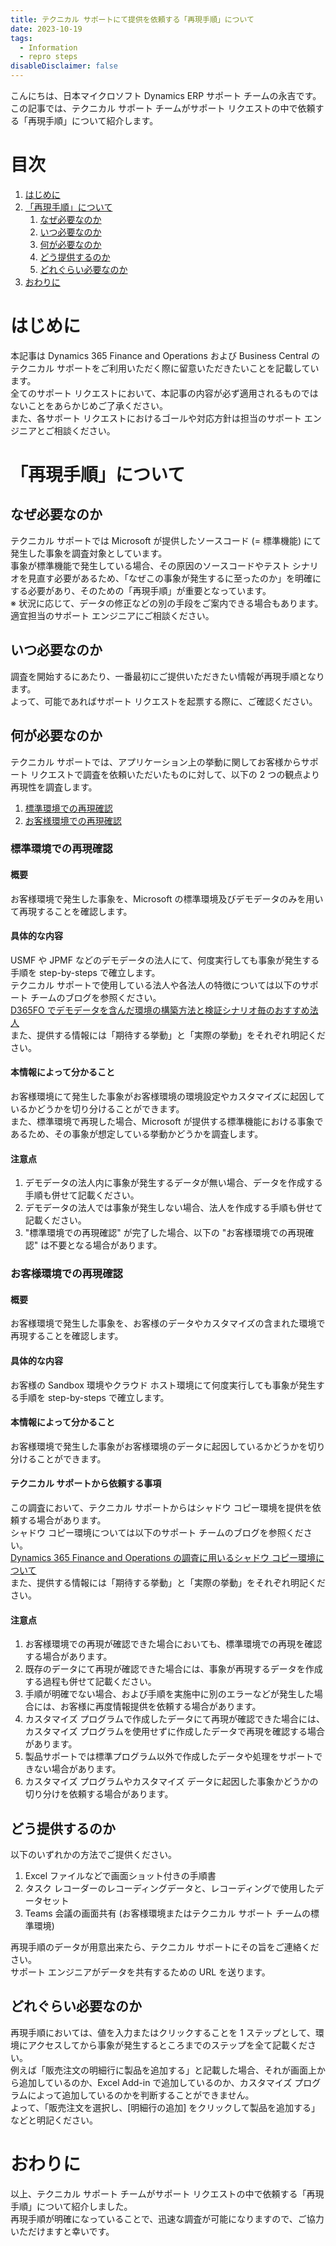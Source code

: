 ```yaml
---
title: テクニカル サポートにて提供を依頼する「再現手順」について
date: 2023-10-19
tags:
  - Information
  - repro steps
disableDisclaimer: false
---
```


こんにちは、日本マイクロソフト Dynamics ERP サポート チームの永吉です。  
この記事では、テクニカル サポート チームがサポート リクエストの中で依頼する「再現手順」について紹介します。

<!-- more -->
# 目次

1. [はじめに](#overview)
1. [「再現手順」について](#about-repro-steps)  
    1. [なぜ必要なのか](#why-to-provide-repro-steps)
    1. [いつ必要なのか](#when-to-provide-repro-steps)
    1. [何が必要なのか](#what-to-provide-repro-steps)
    1. [どう提供するのか](#how-to-provide-repro-steps)
    1. [どれぐらい必要なのか](#how-much-to-provide-repro-steps)
1. [おわりに](#last)

<a id='overview'></a>

# はじめに
本記事は Dynamics 365 Finance and Operations および Business Central のテクニカル サポートをご利用いただく際に留意いただきたいことを記載しています。  
全てのサポート リクエストにおいて、本記事の内容が必ず適用されるものではないことをあらかじめご了承ください。  
また、各サポート リクエストにおけるゴールや対応方針は担当のサポート エンジニアとご相談ください。  

<a id='about-repro-steps'></a>

# 「再現手順」について

<a id='#why-to-provide-repro-steps'></a>

## なぜ必要なのか
テクニカル サポートでは Microsoft が提供したソースコード (= 標準機能) にて発生した事象を調査対象としています。  
事象が標準機能で発生している場合、その原因のソースコードやテスト シナリオを見直す必要があるため、「なぜこの事象が発生するに至ったのか」を明確にする必要があり、そのための「再現手順」が重要となっています。  
※ 状況に応じて、データの修正などの別の手段をご案内できる場合もあります。適宜担当のサポート エンジニアにご相談ください。

<a id='#when-to-provide-repro-steps'></a>

## いつ必要なのか
調査を開始するにあたり、一番最初にご提供いただきたい情報が再現手順となります。  
よって、可能であればサポート リクエストを起票する際に、ご確認ください。  

<a id='#what-to-provide-repro-steps'></a>

## 何が必要なのか
テクニカル サポートでは、アプリケーション上の挙動に関してお客様からサポート リクエストで調査を依頼いただいたものに対して、以下の 2 つの観点より再現性を調査します。
1. [標準環境での再現確認](#repro-by-standard-environment)
1. [お客様環境での再現確認](#repro-by-customer-environment)

<a id='repro-by-standard-environment'></a>

### 標準環境での再現確認  
#### 概要
お客様環境で発生した事象を、Microsoft の標準環境及びデモデータのみを用いて再現することを確認します。  

#### 具体的な内容
USMF や JPMF などのデモデータの法人にて、何度実行しても事象が発生する手順を step-by-steps で確立します。  
テクニカル サポートで使用している法人や各法人の特徴については以下のサポート チームのブログを参照ください。  
[D365FO でデモデータを含んだ環境の構築方法と検証シナリオ毎のおすすめ法人](https://jpdynamicserp.github.io/blog/FinOps-Platform/how-to-create-env-with-sample-data/)  
また、提供する情報には「期待する挙動」と「実際の挙動」をそれぞれ明記ください。  

#### 本情報によって分かること
お客様環境にて発生した事象がお客様環境の環境設定やカスタマイズに起因しているかどうかを切り分けることができます。  
また、標準環境で再現した場合、Microsoft が提供する標準機能における事象であるため、その事象が想定している挙動かどうかを調査します。  
  
#### 注意点
1. デモデータの法人内に事象が発生するデータが無い場合、データを作成する手順も併せて記載ください。
1. デモデータの法人では事象が発生しない場合、法人を作成する手順も併せて記載ください。
1. "標準環境での再現確認" が完了した場合、以下の "お客様環境での再現確認" は不要となる場合があります。  

<a id='repro-by-customer-environment'></a>

### お客様環境での再現確認
#### 概要
お客様環境で発生した事象を、お客様のデータやカスタマイズの含まれた環境で再現することを確認します。  

#### 具体的な内容
お客様の Sandbox 環境やクラウド ホスト環境にて何度実行しても事象が発生する手順を step-by-steps で確立します。  

#### 本情報によって分かること
お客様環境で発生した事象がお客様環境のデータに起因しているかどうかを切り分けることができます。  

#### テクニカル サポートから依頼する事項
この調査において、テクニカル サポートからはシャドウ コピー環境を提供を依頼する場合があります。  
シャドウ コピー環境については以下のサポート チームのブログを参照ください。  
[Dynamics 365 Finance and Operations の調査に用いるシャドウ コピー環境について](https://jpdynamicserp.github.io/blog/FinOps-Platform/what-shadow-copy-environment/)  
また、提供する情報には「期待する挙動」と「実際の挙動」をそれぞれ明記ください。  

#### 注意点
1. お客様環境での再現が確認できた場合においても、標準環境での再現を確認する場合があります。  
1. 既存のデータにて再現が確認できた場合には、事象が再現するデータを作成する過程も併せて記載ください。  
1. 手順が明確でない場合、および手順を実施中に別のエラーなどが発生した場合には、お客様に再度情報提供を依頼する場合があります。  
1. カスタマイズ プログラムで作成したデータにて再現が確認できた場合には、カスタマイズ プログラムを使用せずに作成したデータで再現を確認する場合があります。  
1. 製品サポートでは標準プログラム以外で作成したデータや処理をサポートできない場合があります。
1. カスタマイズ プログラムやカスタマイズ データに起因した事象かどうかの切り分けを依頼する場合があります。
  
<a id='how-to-provide-repro-steps'></a>

## どう提供するのか
以下のいずれかの方法でご提供ください。
1. Excel ファイルなどで画面ショット付きの手順書
1. タスク レコーダーのレコーディングデータと、レコーディングで使用したデータセット
1. Teams 会議の画面共有 (お客様環境またはテクニカル サポート チームの標準環境)  
  
再現手順のデータが用意出来たら、テクニカル サポートにその旨をご連絡ください。  
サポート エンジニアがデータを共有するための URL を送ります。

<a id='#why-to-provide-repro-steps'></a>

## どれぐらい必要なのか
再現手順においては、値を入力またはクリックすることを 1 ステップとして、環境にアクセスしてから事象が発生するところまでのステップを全て記載ください。  
例えば「販売注文の明細行に製品を追加する」と記載した場合、それが画面上から追加しているのか、Excel Add-in で追加しているのか、カスタマイズ プログラムによって追加しているのかを判断することができません。  
よって、「販売注文を選択し、[明細行の追加] をクリックして製品を追加する」などと明記ください。  

<a id='#last'></a>

# おわりに
以上、テクニカル サポート チームがサポート リクエストの中で依頼する「再現手順」について紹介しました。  
再現手順が明確になっていることで、迅速な調査が可能になりますので、ご協力いただけますと幸いです。  

